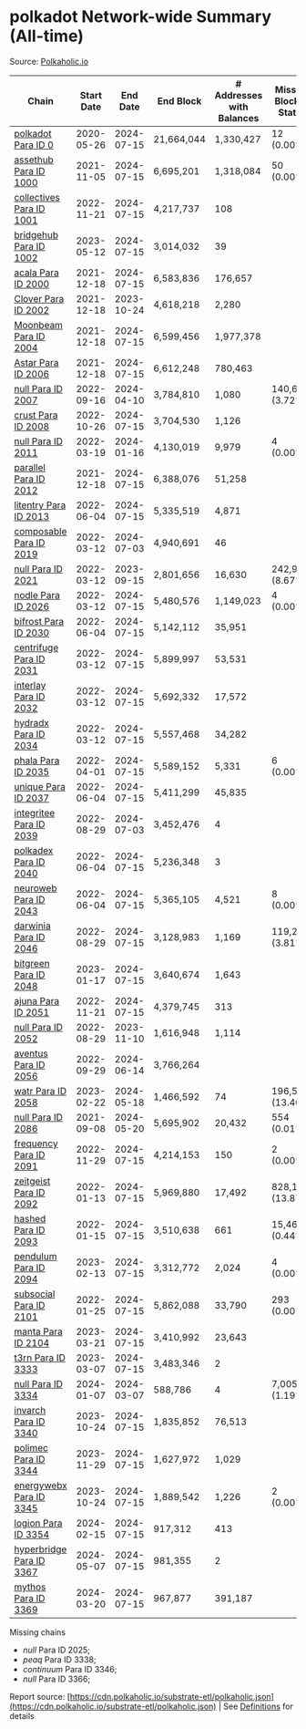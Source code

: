 # polkadot Network-wide Summary (All-time)

Source: [Polkaholic.io](https://polkaholic.io)


| Chain            | Start Date | End Date | End Block | # Addresses with Balances | Missing Blocks / Status |
| ---------------- | ---------- | ---------| --------- | ------------------------- | ----------------------- |
| [polkadot Para ID 0](/polkadot/0-polkadot) | 2020-05-26 | 2024-07-15 | 21,664,044 |  1,330,427 | 12 (0.00%)  |
| [assethub Para ID 1000](/polkadot/1000-assethub) | 2021-11-05 | 2024-07-15 | 6,695,201 |  1,318,084 | 50 (0.00%)  |
| [collectives Para ID 1001](/polkadot/1001-collectives) | 2022-11-21 | 2024-07-15 | 4,217,737 |  108 |    |
| [bridgehub Para ID 1002](/polkadot/1002-bridgehub) | 2023-05-12 | 2024-07-15 | 3,014,032 |  39 |    |
| [acala Para ID 2000](/polkadot/2000-acala) | 2021-12-18 | 2024-07-15 | 6,583,836 |  176,657 |    |
| [Clover Para ID 2002](/polkadot/2002-clover) | 2021-12-18 | 2023-10-24 | 4,618,218 |  2,280 |    |
| [Moonbeam Para ID 2004](/polkadot/2004-moonbeam) | 2021-12-18 | 2024-07-15 | 6,599,456 |  1,977,378 |    |
| [Astar Para ID 2006](/polkadot/2006-astar) | 2021-12-18 | 2024-07-15 | 6,612,248 |  780,463 |    |
| [null Para ID 2007](/polkadot/2007-kapex) | 2022-09-16 | 2024-04-10 | 3,784,810 |  1,080 | 140,668 (3.72%)  |
| [crust Para ID 2008](/polkadot/2008-crust) | 2022-10-26 | 2024-07-15 | 3,704,530 |  1,126 |    |
| [null Para ID 2011](/polkadot/2011-equilibrium) | 2022-03-19 | 2024-01-16 | 4,130,019 |  9,979 | 4 (0.00%)  |
| [parallel Para ID 2012](/polkadot/2012-parallel) | 2021-12-18 | 2024-07-15 | 6,388,076 |  51,258 |    |
| [litentry Para ID 2013](/polkadot/2013-litentry) | 2022-06-04 | 2024-07-15 | 5,335,519 |  4,871 |    |
| [composable Para ID 2019](/polkadot/2019-composable) | 2022-03-12 | 2024-07-03 | 4,940,691 |  46 |    |
| [null Para ID 2021](/polkadot/2021-efinity) | 2022-03-12 | 2023-09-15 | 2,801,656 |  16,630 | 242,949 (8.67%)  |
| [nodle Para ID 2026](/polkadot/2026-nodle) | 2022-03-12 | 2024-07-15 | 5,480,576 |  1,149,023 | 4 (0.00%)  |
| [bifrost Para ID 2030](/polkadot/2030-bifrost) | 2022-06-04 | 2024-07-15 | 5,142,112 |  35,951 |    |
| [centrifuge Para ID 2031](/polkadot/2031-centrifuge) | 2022-03-12 | 2024-07-15 | 5,899,997 |  53,531 |    |
| [interlay Para ID 2032](/polkadot/2032-interlay) | 2022-03-12 | 2024-07-15 | 5,692,332 |  17,572 |    |
| [hydradx Para ID 2034](/polkadot/2034-hydradx) | 2022-03-12 | 2024-07-15 | 5,557,468 |  34,282 |    |
| [phala Para ID 2035](/polkadot/2035-phala) | 2022-04-01 | 2024-07-15 | 5,589,152 |  5,331 | 6 (0.00%)  |
| [unique Para ID 2037](/polkadot/2037-unique) | 2022-06-04 | 2024-07-15 | 5,411,299 |  45,835 |    |
| [integritee Para ID 2039](/polkadot/2039-integritee) | 2022-08-29 | 2024-07-03 | 3,452,476 |  4 |    |
| [polkadex Para ID 2040](/polkadot/2040-polkadex) | 2022-06-04 | 2024-07-15 | 5,236,348 |  3 |    |
| [neuroweb Para ID 2043](/polkadot/2043-neuroweb) | 2022-06-04 | 2024-07-15 | 5,365,105 |  4,521 | 8 (0.00%)  |
| [darwinia Para ID 2046](/polkadot/2046-darwinia) | 2022-08-29 | 2024-07-15 | 3,128,983 |  1,169 | 119,220 (3.81%)  |
| [bitgreen Para ID 2048](/polkadot/2048-bitgreen) | 2023-01-17 | 2024-07-15 | 3,640,674 |  1,643 |    |
| [ajuna Para ID 2051](/polkadot/2051-ajuna) | 2022-11-21 | 2024-07-15 | 4,379,745 |  313 |    |
| [null Para ID 2052](/polkadot/2052-polkadot-parathread-2052) | 2022-08-29 | 2023-11-10 | 1,616,948 |  1,114 |    |
| [aventus Para ID 2056](/polkadot/2056-aventus) | 2022-09-29 | 2024-06-14 | 3,766,264 |   |    |
| [watr Para ID 2058](/polkadot/2058-watr) | 2023-02-22 | 2024-05-18 | 1,466,592 |  74 | 196,567 (13.40%)  |
| [null Para ID 2086](/polkadot/2086-kilt) | 2021-09-08 | 2024-05-20 | 5,695,902 |  20,432 | 554 (0.01%)  |
| [frequency Para ID 2091](/polkadot/2091-frequency) | 2022-11-29 | 2024-07-15 | 4,214,153 |  150 | 2 (0.00%)  |
| [zeitgeist Para ID 2092](/polkadot/2092-zeitgeist) | 2022-01-13 | 2024-07-15 | 5,969,880 |  17,492 | 828,192 (13.87%)  |
| [hashed Para ID 2093](/polkadot/2093-hashed) | 2022-01-15 | 2024-07-15 | 3,510,638 |  661 | 15,466 (0.44%)  |
| [pendulum Para ID 2094](/polkadot/2094-pendulum) | 2023-02-13 | 2024-07-15 | 3,312,772 |  2,024 | 4 (0.00%)  |
| [subsocial Para ID 2101](/polkadot/2101-subsocial) | 2022-01-25 | 2024-07-15 | 5,862,088 |  33,790 | 293 (0.00%)  |
| [manta Para ID 2104](/polkadot/2104-manta) | 2023-03-21 | 2024-07-15 | 3,410,992 |  23,643 |    |
| [t3rn Para ID 3333](/polkadot/3333-t3rn) | 2023-03-07 | 2024-07-15 | 3,483,346 |  2 |    |
| [null Para ID 3334](/polkadot/3334-polkadot-parathread-3334) | 2024-01-07 | 2024-03-07 | 588,786 |  4 | 7,005 (1.19%)  |
| [invarch Para ID 3340](/polkadot/3340-invarch) | 2023-10-24 | 2024-07-15 | 1,835,852 |  76,513 |    |
| [polimec Para ID 3344](/polkadot/3344-polimec) | 2023-11-29 | 2024-07-15 | 1,627,972 |  1,029 |    |
| [energywebx Para ID 3345](/polkadot/3345-energywebx) | 2023-10-24 | 2024-07-15 | 1,889,542 |  1,226 | 2 (0.00%)  |
| [logion Para ID 3354](/polkadot/3354-logion) | 2024-02-15 | 2024-07-15 | 917,312 |  413 |    |
| [hyperbridge Para ID 3367](/polkadot/3367-hyperbridge) | 2024-05-07 | 2024-07-15 | 981,355 |  2 |    |
| [mythos Para ID 3369](/polkadot/3369-mythos) | 2024-03-20 | 2024-07-15 | 967,877 |  391,187 |    |

Missing chains


* *null* Para ID 2025; 
* *peaq* Para ID 3338; 
* *continuum* Para ID 3346; 
* *null* Para ID 3366; 

Report source: [https://cdn.polkaholic.io/substrate-etl/polkaholic.json](https://cdn.polkaholic.io/substrate-etl/polkaholic.json) | See [Definitions](/DEFINITIONS.md) for details
